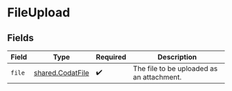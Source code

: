 # FileUpload


## Fields

| Field                                                       | Type                                                        | Required                                                    | Description                                                 |
| ----------------------------------------------------------- | ----------------------------------------------------------- | ----------------------------------------------------------- | ----------------------------------------------------------- |
| `file`                                                      | [shared.CodatFile](../../../sdk/models/shared/codatfile.md) | :heavy_check_mark:                                          | The file to be uploaded as an attachment.                   |
